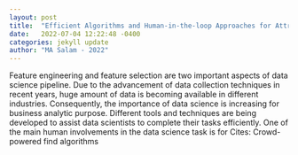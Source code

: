 ```yaml
---
layout: post
title:  "Efficient Algorithms and Human-in-the-loop Approaches for Attribute Design and Selection"
date:   2022-07-04 12:22:48 -0400
categories: jekyll update
author: "MA Salam - 2022"
---
```

Feature engineering and feature selection are two important aspects of data science pipeline. Due to the advancement of data collection techniques in recent years, huge amount of data is becoming available in different industries. Consequently, the importance of data science is increasing for business analytic purpose. Different tools and techniques are being developed to assist data scientists to complete their tasks efficiently. One of the main human involvements in the data science task is for 
Cites: Crowd-powered find algorithms